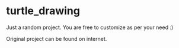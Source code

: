 # turtle_drawing

Just a random project. You are free to customize as per your need :)

Original project can be found on internet.
